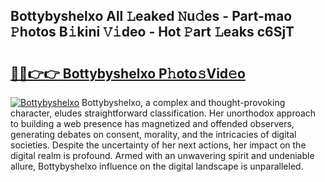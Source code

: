 ## Bottybyshelxo All 𝙻eaked 𝙽u𝚍es - Part-mao 𝙿hotos B𝚒kini 𝚅𝚒deo - Hot 𝙿art 𝙻eaks c6SjT

# <h2><a href="http://ld6cf0.urlbe.top/?page=Bottybyshelxo">🔗🔗👉👉 Bottybyshelxo P𝚑oto𝚜Vid𝚎o</a></h2>

[![Bottybyshelxo](https://i.imgur.com/eBuTRDB.gif)](http://ld6cf0.urlbe.top/?page=Bottybyshelxo)
Bottybyshelxo, a complex and thought-provoking character, eludes straightforward classification. Her unorthodox approach to building a web presence has magnetized and offended observers, generating debates on consent, morality, and the intricacies of digital societies. Despite the uncertainty of her next actions, her impact on the digital realm is profound. Armed with an unwavering spirit and undeniable allure, Bottybyshelxo influence on the digital landscape is unparalleled.
